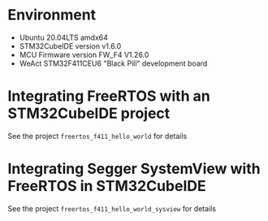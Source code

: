 # Environment

* Ubuntu 20.04LTS amdx64
* STM32CubeIDE version v1.6.0
* MCU Firmware version FW_F4 V1.26.0
* WeAct STM32F411CEU6 "Black Pill" development board

# Integrating FreeRTOS with an STM32CubeIDE project

See the project `freertos_f411_hello_world` for details

# Integrating Segger SystemView with FreeRTOS in STM32CubeIDE

See the project `freertos_f411_hello_world_sysview` for details


